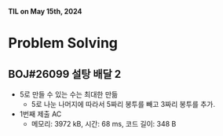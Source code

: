 **TIL on May 15th, 2024**

# Problem Solving
## BOJ#26099 설탕 배달 2
* 5로 만들 수 있는 수는 최대한 만듦
    - 5로 나눈 나머지에 따라서 5짜리 봉투를 빼고 3짜리 봉투를 추가.
* 1번째 제출 AC
    - 메모리: 3972 kB, 시간: 68 ms, 코드 길이: 348 B

